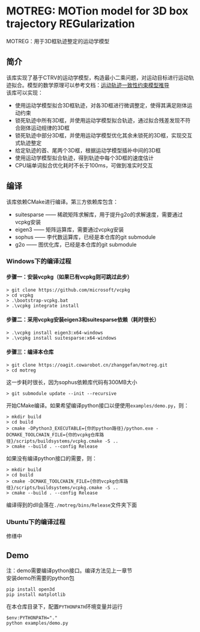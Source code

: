 # MOTREG: MOTion model for 3D box trajectory REGularization
MOTREG：用于3D框轨迹整定的运动学模型

## 简介
该库实现了基于CTRV的运动学模型，构造最小二乘问题，对运动目标进行运动轨迹拟合。模型的数学原理可以参考文档：[运动轨迹一致性约束模型推导](https://zi9wcyo1i5.feishu.cn/docx/NbHrdva1ToVTBUxsNPtcdBPrn2c)   
该库可以实现：
- 使用运动学模型拟合3D框轨迹，对各3D框进行微调整定，使得其满足刚体运动约束
- 锁死轨迹中所有3D框，并使用运动学模型拟合轨迹，通过拟合残差发现不符合刚体运动规律的3D框
- 锁死轨迹中部分3D框，并使用运动学模型优化其余未锁死的3D框，实现交互式轨迹整定
- 给定轨迹的首、尾两个3D框，根据运动学模型插补中间的3D框
- 使用运动学模型拟合轨迹，得到轨迹中每个3D框的速度估计
- CPU端单词拟合优化耗时不长于100ms，可做到准实时交互

## 编译
该库依赖CMake进行编译。第三方依赖库包含：
* suitesparse —— 稀疏矩阵求解库，用于提升g2o的求解速度，需要通过vcpkg安装
* eigen3 —— 矩阵运算库，需要通过vcpkg安装
* sophus —— 李代数运算库，已经是本仓库的git submodule
* g2o —— 图优化库，已经是本仓库的git submodule

### Windows下的编译过程
#### 步骤一：安装vcpkg（如果已有vcpkg则可跳过此步）
```
> git clone https://github.com/microsoft/vcpkg
> cd vcpkg
> .\bootstrap-vcpkg.bat
> .\vcpkg integrate install
```
#### 步骤二：采用vcpkg安装eigen3和suitesparse依赖（耗时很长）
```
> .\vcpkg install eigen3:x64-windows
> .\vcpkg install suitesparse:x64-windows
```
#### 步骤三：编译本仓库
```
> git clone https://oagit.cowarobot.cn/zhanggefan/motreg.git
> cd motreg
```
这一步耗时很长，因为sophus依赖库代码有300MB大小
```
> git submodule update --init --recursive
```
开始CMake编译。如果希望编译python接口以便使用`examples/demo.py`，则：
```
> mkdir build
> cd build
> cmake -DPython3_EXECUTABLE={你的python路径}/python.exe -DCMAKE_TOOLCHAIN_FILE={你的vcpkg仓库路径}/scripts/buildsystems/vcpkg.cmake -S .. 
> cmake --build . --config Release
```
如果没有编译python接口的需要，则：
```
> mkdir build
> cd build
> cmake -DCMAKE_TOOLCHAIN_FILE={你的vcpkg仓库路径}/scripts/buildsystems/vcpkg.cmake -S .. 
> cmake --build . --config Release
```
编译得到的dll会落在```./motreg/bins/Release```文件夹下面

### Ubuntu下的编译过程
修缮中

## Demo
注：demo需要编译python接口。编译方法见上一章节   
安装demo所需要的python包
```
pip install open3d
pip install matplotlib
```
在本仓库目录下，配置`PYTHONPATH`环境变量并运行
```
$env:PYTHONPATH="."
python examples/demo.py
```